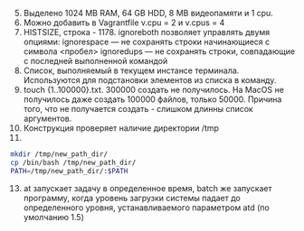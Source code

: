 5. Выделено 1024 MB RAM, 64 GB HDD, 8 MB видеопамяти и 1 cpu.
6. Можно добавить в Vagrantfile v.cpu = 2 и v.cpus = 4
8. HISTSIZE, строка - 1178. ignoreboth позволяет управлять двумя опциями:
ignorespace — не сохранять строки начинающиеся с символа <пробел>
ignoredups — не сохранять строки, совпадающие с последней выполненной командой
9. Список, выполняемый в текущем инстансе терминала. Используются для подстановки элементов из списка в команду.
10. touch {1..100000}.txt. 300000 создать не получилось. На MacOS не получилось даже создать 100000 файлов, только 50000. Причина того, что не получается создать - слишком длинны список аргументов.
11. Конструкция проверяет наличие директории /tmp
12.
```bash
mkdir /tmp/new_path_dir/
cp /bin/bash /tmp/new_path_dir/
PATH=/tmp/new_path_dir/:$PATH
```
13. at запускает задачу в определенное время, batch же запускает программу, когда уровень загрузки системы падает до определенного уровня, устанавливаемого параметром atd (по умолчанию 1.5)
